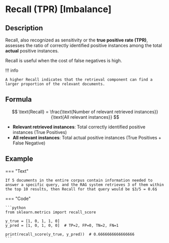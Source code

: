 # Recall (TPR) [Imbalance]

## Description

Recall, also recognized as sensitivity or the **true positive rate (TPR)**, assesses the ratio of correctly identified positive instances among the total **actual** positive instances.

Recall is useful when the cost of false negatives is high.

!!! info

    A higher Recall indicates that the retrieval component can find a larger proportion of the relevant documents.

## Formula

$$
\text{Recall} = \frac{\text{Number of relevant retrieved instances}}{\text{All relevant instances}}
$$

- **Relevant retrieved instances**: Total correctly identified positive instances (True Positives)
- **All relevant instances**: Total actual positive instances (True Positives + False Negative)

## Example

=== "Text"

    If 5 documents in the entire corpus contain information needed to answer a specific query, and the RAG system retrieves 3 of them within the top 10 results, then Recall for that query would be $3/5 = 0.6$

=== "Code"

    ```python
    from sklearn.metrics import recall_score

    y_true = [1, 0, 1, 1, 0]
    y_pred = [1, 0, 1, 0, 0]  # TP=2, FP=0, TN=2, FN=1

    print(recall_score(y_true, y_pred))  # 0.6666666666666666
    ```
